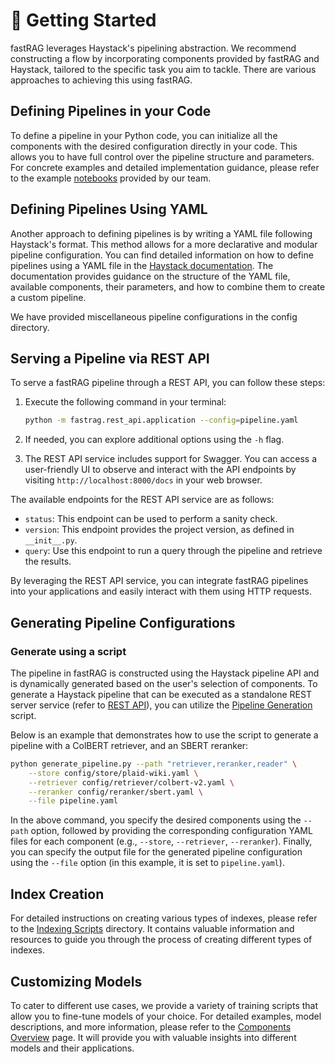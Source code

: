 # :red_car: Getting Started

fastRAG leverages Haystack's pipelining abstraction. We recommend constructing a flow by incorporating components
provided by fastRAG and Haystack, tailored to the specific task you aim to tackle. There are various approaches to
achieving this using fastRAG.

## Defining Pipelines in your Code

To define a pipeline in your Python code, you can initialize all the components with the desired configuration directly
in your code. This allows you to have full control over the pipeline structure and parameters. For concrete examples and
detailed implementation guidance, please refer to the example [notebooks](examples/) provided by our team.

## Defining Pipelines Using YAML

Another approach to defining pipelines is by writing a YAML file following Haystack's format. This method allows for a
more declarative and modular pipeline configuration. You can find detailed information on how to define pipelines using
a YAML file in the [Haystack documentation](https://docs.haystack.deepset.ai/docs/pipelines#yaml-file-definitions). The
documentation provides guidance on the structure of the YAML file, available components, their parameters, and how to
combine them to create a custom pipeline.

We have provided miscellaneous pipeline configurations in the config directory.

## Serving a Pipeline via REST API

To serve a fastRAG pipeline through a REST API, you can follow these steps:

1. Execute the following command in your terminal:

    ```bash
    python -m fastrag.rest_api.application --config=pipeline.yaml
    ```

2. If needed, you can explore additional options using the `-h` flag.

3. The REST API service includes support for Swagger. You can access a user-friendly UI to observe and interact with the API endpoints by visiting `http://localhost:8000/docs` in your web browser.

The available endpoints for the REST API service are as follows:

- `status`: This endpoint can be used to perform a sanity check.
- `version`: This endpoint provides the project version, as defined in `__init__.py`.
- `query`: Use this endpoint to run a query through the pipeline and retrieve the results.

By leveraging the REST API service, you can integrate fastRAG pipelines into your applications and easily interact with them using HTTP requests.

## Generating Pipeline Configurations

### Generate using a script

The pipeline in fastRAG is constructed using the Haystack pipeline API and is dynamically generated based on the user's selection of components. To generate a Haystack pipeline that can be executed as a standalone REST server service (refer to [REST API](#serving-a-pipeline-via-rest-api)), you can utilize the [Pipeline Generation](scripts/generate_pipeline.py) script.

Below is an example that demonstrates how to use the script to generate a pipeline with a ColBERT retriever, and an SBERT reranker:

```bash
python generate_pipeline.py --path "retriever,reranker,reader" \
    --store config/store/plaid-wiki.yaml \
    --retriever config/retriever/colbert-v2.yaml \
    --reranker config/reranker/sbert.yaml \
    --file pipeline.yaml
```

In the above command, you specify the desired components using the `--path` option, followed by providing the corresponding configuration YAML files for each component (e.g., `--store`, `--retriever`, `--reranker`). Finally, you can specify the output file for the generated pipeline configuration using the `--file` option (in this example, it is set to `pipeline.yaml`).

## Index Creation

For detailed instructions on creating various types of indexes, please refer to the [Indexing Scripts](scripts/indexing/) directory. It contains valuable information and resources to guide you through the process of creating different types of indexes.

## Customizing Models

To cater to different use cases, we provide a variety of training scripts that allow you to fine-tune models of your choice. For detailed examples, model descriptions, and more information, please refer to the [Components Overview](components.md) page. It will provide you with valuable insights into different models and their applications.
